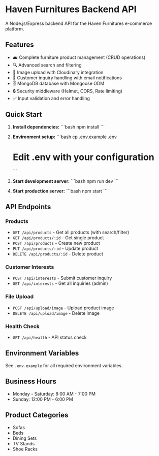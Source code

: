 # Haven Furnitures Backend API

A Node.js/Express backend API for the Haven Furnitures e-commerce platform.

## Features

- 🛋️ Complete furniture product management (CRUD operations)
- 🔍 Advanced search and filtering
- 📸 Image upload with Cloudinary integration
- 📧 Customer inquiry handling with email notifications
- 🗄️ MongoDB database with Mongoose ODM
- 🔒 Security middleware (Helmet, CORS, Rate limiting)
- ✅ Input validation and error handling

## Quick Start

1. **Install dependencies:**
   \`\`\`bash
   npm install
   \`\`\`

2. **Environment setup:**
   \`\`\`bash
   cp .env.example .env
   # Edit .env with your configuration
   \`\`\`

3. **Start development server:**
   \`\`\`bash
   npm run dev
   \`\`\`

4. **Start production server:**
   \`\`\`bash
   npm start
   \`\`\`

## API Endpoints

### Products
- `GET /api/products` - Get all products (with search/filter)
- `GET /api/products/:id` - Get single product
- `POST /api/products` - Create new product
- `PUT /api/products/:id` - Update product
- `DELETE /api/products/:id` - Delete product

### Customer Interests
- `POST /api/interests` - Submit customer inquiry
- `GET /api/interests` - Get all inquiries (admin)

### File Upload
- `POST /api/upload/image` - Upload product image
- `DELETE /api/upload/image` - Delete image

### Health Check
- `GET /api/health` - API status check

## Environment Variables

See `.env.example` for all required environment variables.

## Business Hours
- Monday - Saturday: 8:00 AM - 7:00 PM
- Sunday: 12:00 PM - 6:00 PM

## Product Categories
- Sofas
- Beds  
- Dining Sets
- TV Stands
- Shoe Racks

